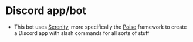 # Discord app/bot

- This bot uses [Serenity](https://github.com/serenity-rs), more specifically the [Poise](https://github.com/serenity-rs/poise/tree/current) framework to create a Discord app with slash commands for all sorts of stuff
